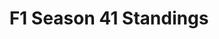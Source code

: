 ---
layout: seasons_i
slug: s41
title: F1 Season 41 Standings
description: F1 Season 41 Standings
permalink: '/:categories/standings'
category: f1
menu_title: F1 Standings
menu_icon: /assets/site-img/f1-48x48.png
menu_hide: false
drivers_file_suffix: -drivers-standings
constructors_file_suffix: -constructors-standings
tiers:
    - { name: 'E SERIES', no_drivers: true }
    - { name: 'PC F1' }
    - { name: 'PC F2' }
    - { name: 'PC F3' }
    - { name: 'PC F4' }
    - { name: 'PC F5' }
    - { name: 'PC F6' }
    - { name: 'PC F7' }
    - { name: 'PC F8' }
    - { name: 'PC F9' }
    - { name: 'PC F10' }
    - { name: 'PC F11' }
    - { name: 'PC F12' }
    - { name: 'PC F13' }
    - { name: 'PC F14' }
    - { name: 'PC F15' }
    - { name: 'PC F16' }
    - { name: 'PS F1' }
    - { name: 'PS F2' }
    - { name: 'PS F3' }
    - { name: 'PS F4' }
    - { name: 'PS F5' }
    - { name: 'PS F6' }
    - { name: 'PS F7' }
    - { name: 'PS F8' }
    - { name: 'PS F9' }
    - { name: 'PS F10' }
    - { name: 'PS F11' }
    - { name: 'PS F12' }
    - { name: 'PS F13' }
    - { name: 'PS F14' }
---